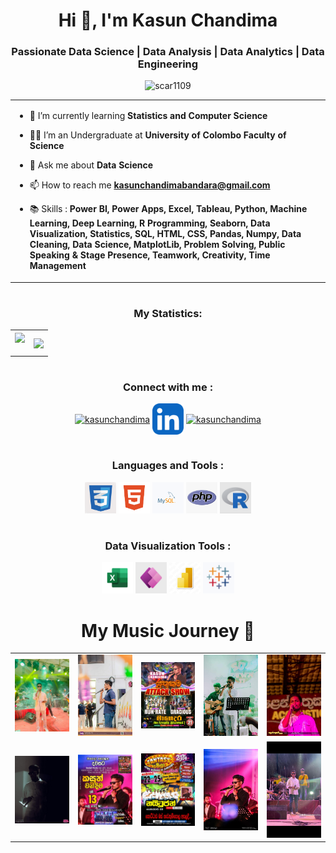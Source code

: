 <h1 align="center">Hi 👋, I'm Kasun Chandima</h1>
<h3 align="center">Passionate Data Science | Data Analysis | Data Analytics | Data Engineering</h3>
<p align="center"> <img src="https://komarev.com/ghpvc/?username=Kasun20001122&label=Profile%20views&color=0e75b6&style=flat" alt="scar1109" /> </p>

<table align="center">
<tr border="none">
<td width="50%" align="left">
  
- 🌱 I’m currently learning **Statistics and Computer Science**

- 🧑‍🎓 I’m an Undergraduate at **University of Colombo Faculty of Science**

- 💬 Ask me about **Data Science**

- 📫 How to reach me **kasunchandimabandara@gmail.com**

- 📚 Skills : **Power BI, Power Apps, Excel, Tableau, Python, Machine Learning, Deep Learning, R Programming, Seaborn, Data Visualization, Statistics, SQL, HTML, CSS, Pandas, Numpy, Data Cleaning, Data Science, MatplotLib, Problem Solving, Public Speaking & Stage Presence, Teamwork, Creativity, Time Management**

</td>
</tr>
</table>

#

<h3 align="center">My Statistics:</h3>
<p align="center">
<table align="center">
<tr border="none">
<td width="50%" align="center">
  
  <img  align="center"  src="https://github-readme-stats.vercel.app/api?username=Kasun20001122&theme=dark&show_icons=true&count_private=true" />
  <br></br></td>
<td width="50%" align="center">

  <img  align="center"  src="https://github-readme-stats.anuraghazra1.vercel.app/api/top-langs/?username=Kasun20001122&theme=dark&hide_border=false&no-bg=true&no-frame=true&langs_count=10"/>
  
  </td>
</tr>
</table>

#

<h3 align="center">Connect with me :</h3>
<p align="center"><a href="https://www.youtube.com/@KasunChandimaOfficial" target="blank"><img align="center" src="https://static-00.iconduck.com/assets.00/youtube-icon-2048x2048-gedp2icy.png" alt="kasunchandima" height="50" width="50" /></a> <a href="https://www.linkedin.com/in/kasun-chandima-b8960130b/" target="blank"><img align="center" src="https://github.com/tandpfun/skill-icons/blob/main/icons/LinkedIn.svg" alt="kasunchandima" height="50" width="50" /></a> <a href="https://www.facebook.com/share/14tCAL7Dgw/?mibextid=qi2Omg" target="blank"><img align="center" src="https://raw.githubusercontent.com/rahuldkjain/github-profile-readme-generator/master/src/images/icons/Social/facebook.svg" alt="kasunchandima" height="50" width="50" /></a>
</p>

#

<h3 align="center">Languages and Tools :</h3>
<p align="center"><a target="_blank" rel="noreferrer"> <img src="https://github.com/Kasun20001122/test/blob/main/logos/css.png" alt="css3" width="50" height="50"/></a> <a target="_blank" rel="noreferrer"> <img src="https://github.com/Kasun20001122/test/blob/main/logos/html.png" alt="html5" width="50" height="50"/></a> <a target="_blank" rel="noreferrer"> <img src="https://github.com/Kasun20001122/test/blob/main/logos/mysql.png" alt="mysql" width="50" height="50"/></a> <a target="_blank" rel="noreferrer"> <img src="https://github.com/Kasun20001122/test/blob/main/logos/php.png" alt="php" width="50" height="50"/></a> <a target="_blank" rel="noreferrer"> <img src="https://github.com/Kasun20001122/test/blob/main/logos/R.png" alt="r" width="50" height="50"/></a></p>

#

<h3 align="center">Data Visualization Tools :</h3>
<p align="center"><a target="_blank" rel="noreferrer"> <img src="https://github.com/Kasun20001122/test/blob/main/logos/excel.png" alt="excel" width="50" height="50"/></a> <a target="_blank" rel="noreferrer"> <img src="https://github.com/Kasun20001122/test/blob/main/logos/powerapps.jpg" alt="powerapps" width="50" height="50"/></a> <a target="_blank" rel="noreferrer"> <img src="https://github.com/Kasun20001122/test/blob/main/logos/powerbi_sticker_adesivo-800x800.jpg" alt="powerbi" width="50" height="50"/></a> <a target="_blank" rel="noreferrer"> <img src="https://github.com/Kasun20001122/test/blob/main/logos/tableau.png" alt="tableau" width="50" height="50"/></a></p>

#
<h1 align="center">My Music Journey 🎵</h1>
<div align="center">
  <table>
    <tr>
      <td align="center">
        <img src="https://github.com/Kasun20001122/test/blob/main/myphotos/photo_1_2024-11-29_21-37-00.jpg" width="200" alt="Photo 1">
        <br>
      </td>
      <td align="center">
        <img src="https://github.com/Kasun20001122/test/blob/main/myphotos/photo_2_2024-11-29_21-37-00.jpg" width="200" alt="Photo 2">
        <br>
      </td>
      <td align="center">
        <img src="https://github.com/Kasun20001122/test/blob/main/myphotos/photo_3_2024-11-29_21-37-00.jpg" width="200" alt="Photo 3">
        <br>
      </td>
      <td align="center">
        <img src="https://github.com/Kasun20001122/test/blob/main/myphotos/photo_4_2024-11-29_21-37-00.jpg" width="200" alt="Photo 4">
        <br>
      </td>
      <td align="center">
        <img src="https://github.com/Kasun20001122/test/blob/main/myphotos/photo_5_2024-11-29_21-37-00.jpg" width="200" alt="Photo 5">
        <br>
      </td>
    </tr>
    <tr>  
      <td align="center">
        <img src="https://github.com/Kasun20001122/test/blob/main/myphotos/photo_6_2024-11-29_21-37-00.jpg" width="200" alt="Photo 6">
        <br>
      </td>
      <td align="center">
        <img src="https://github.com/Kasun20001122/test/blob/main/myphotos/photo_7_2024-11-29_21-37-00.jpg" width="200" alt="Photo 7">
        <br>
      </td>
      <td align="center">
        <img src="https://github.com/Kasun20001122/test/blob/main/myphotos/photo_8_2024-11-29_21-37-00.jpg" width="200" alt="Photo 8">
        <br>
      </td>
      <td align="center">
        <img src="https://github.com/Kasun20001122/test/blob/main/myphotos/photo_9_2024-11-29_21-37-00.jpg" width="200" alt="Photo 9">
        <br>
      </td>
      <td align="center">
        <img src="https://github.com/Kasun20001122/test/blob/main/myphotos/photo_10_2024-11-29_21-37-00.jpg" width="200" alt="Photo 10">
        <br>
      </td>
    </tr>
  </table>
</div>
